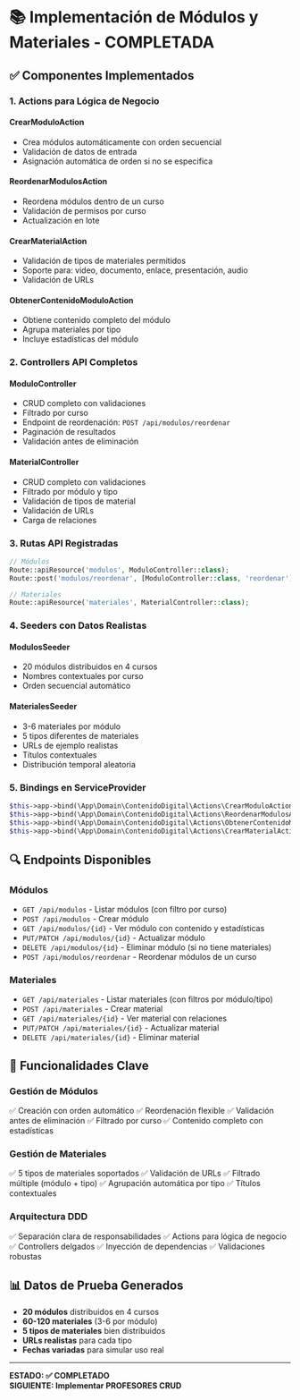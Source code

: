 # 📚 Implementación de Módulos y Materiales - COMPLETADA

## ✅ Componentes Implementados

### 1. **Actions para Lógica de Negocio**

#### **CrearModuloAction**

- Crea módulos automáticamente con orden secuencial
- Validación de datos de entrada
- Asignación automática de orden si no se especifica

#### **ReordenarModulosAction**

- Reordena módulos dentro de un curso
- Validación de permisos por curso
- Actualización en lote

#### **CrearMaterialAction**

- Validación de tipos de materiales permitidos
- Soporte para: video, documento, enlace, presentación, audio
- Validación de URLs

#### **ObtenerContenidoModuloAction**

- Obtiene contenido completo del módulo
- Agrupa materiales por tipo
- Incluye estadísticas del módulo

### 2. **Controllers API Completos**

#### **ModuloController**

- CRUD completo con validaciones
- Filtrado por curso
- Endpoint de reordenación: `POST /api/modulos/reordenar`
- Paginación de resultados
- Validación antes de eliminación

#### **MaterialController**

- CRUD completo con validaciones
- Filtrado por módulo y tipo
- Validación de tipos de material
- Validación de URLs
- Carga de relaciones

### 3. **Rutas API Registradas**

```php
// Módulos
Route::apiResource('modulos', ModuloController::class);
Route::post('modulos/reordenar', [ModuloController::class, 'reordenar']);

// Materiales
Route::apiResource('materiales', MaterialController::class);
```

### 4. **Seeders con Datos Realistas**

#### **ModulosSeeder**

- 20 módulos distribuidos en 4 cursos
- Nombres contextuales por curso
- Orden secuencial automático

#### **MaterialesSeeder**

- 3-6 materiales por módulo
- 5 tipos diferentes de materiales
- URLs de ejemplo realistas
- Títulos contextuales
- Distribución temporal aleatoria

### 5. **Bindings en ServiceProvider**

```php
$this->app->bind(\App\Domain\ContenidoDigital\Actions\CrearModuloAction::class);
$this->app->bind(\App\Domain\ContenidoDigital\Actions\ReordenarModulosAction::class);
$this->app->bind(\App\Domain\ContenidoDigital\Actions\ObtenerContenidoModuloAction::class);
$this->app->bind(\App\Domain\ContenidoDigital\Actions\CrearMaterialAction::class);
```

## 🔍 Endpoints Disponibles

### **Módulos**

- `GET /api/modulos` - Listar módulos (con filtro por curso)
- `POST /api/modulos` - Crear módulo
- `GET /api/modulos/{id}` - Ver módulo con contenido y estadísticas
- `PUT/PATCH /api/modulos/{id}` - Actualizar módulo
- `DELETE /api/modulos/{id}` - Eliminar módulo (si no tiene materiales)
- `POST /api/modulos/reordenar` - Reordenar módulos de un curso

### **Materiales**

- `GET /api/materiales` - Listar materiales (con filtros por módulo/tipo)
- `POST /api/materiales` - Crear material
- `GET /api/materiales/{id}` - Ver material con relaciones
- `PUT/PATCH /api/materiales/{id}` - Actualizar material
- `DELETE /api/materiales/{id}` - Eliminar material

## 🎯 Funcionalidades Clave

### **Gestión de Módulos**

✅ Creación con orden automático
✅ Reordenación flexible
✅ Validación antes de eliminación
✅ Filtrado por curso
✅ Contenido completo con estadísticas

### **Gestión de Materiales**

✅ 5 tipos de materiales soportados
✅ Validación de URLs
✅ Filtrado múltiple (módulo + tipo)
✅ Agrupación automática por tipo
✅ Títulos contextuales

### **Arquitectura DDD**

✅ Separación clara de responsabilidades
✅ Actions para lógica de negocio
✅ Controllers delgados
✅ Inyección de dependencias
✅ Validaciones robustas

## 📊 Datos de Prueba Generados

- **20 módulos** distribuidos en 4 cursos
- **60-120 materiales** (3-6 por módulo)
- **5 tipos de materiales** bien distribuidos
- **URLs realistas** para cada tipo
- **Fechas variadas** para simular uso real

---

**ESTADO: ✅ COMPLETADO**  
**SIGUIENTE: Implementar PROFESORES CRUD**

